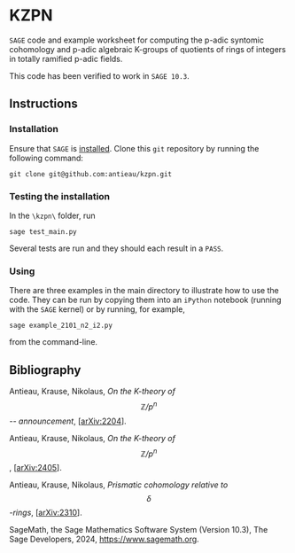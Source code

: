 # KZPN
`SAGE` code and example worksheet for computing the p-adic syntomic cohomology and p-adic algebraic
K-groups of quotients of rings of integers in totally ramified p-adic fields.

This code has been verified to work in `SAGE 10.3`.



## Instructions

### Installation

Ensure that `SAGE` is
[installed](https://doc.sagemath.org/html/en/installation/index.html).
Clone this `git` repository by running the following command:

```
git clone git@github.com:antieau/kzpn.git
```

### Testing the installation

In the `\kzpn\` folder, run

```
sage test_main.py
```

Several tests are run and they should each result in a `PASS`.


### Using

There are three examples in the main directory to illustrate how to use the
code. They can be run by copying them into an `iPython` notebook (running with
the `SAGE` kernel) or by running, for example,

```
sage example_2101_n2_i2.py
```

from the command-line.



## Bibliography

Antieau, Krause, Nikolaus, _On the K-theory of $$\mathbb{Z}/p^n$$ -- announcement_, \[[arXiv:2204](https://arxiv.org/abs/2204.03420)\].

Antieau, Krause, Nikolaus, _On the K-theory of $$\mathbb{Z}/p^n$$_, \[[arXiv:2405]()\].

Antieau, Krause, Nikolaus, _Prismatic cohomology relative to $$\delta$$-rings_, \[[arXiv:2310](https://arxiv.org/abs/2310.12770)\].

SageMath, the Sage Mathematics Software System (Version 10.3), The Sage Developers, 2024, https://www.sagemath.org.
